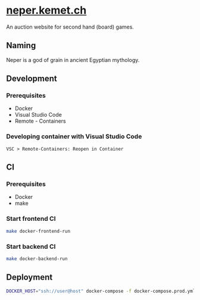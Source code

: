 # [neper.kemet.ch](https://neper.kemet.ch)

An auction website for second hand (board) games.

## Naming

Neper is a god of grain in ancient Egyptian mythology.

## Development

### Prerequisites

* Docker
* Visual Studio Code
* Remote - Containers

### Developing container with Visual Studio Code

```
VSC > Remote-Containers: Reopen in Container
```

## CI

### Prerequisites

* Docker
* make

### Start frontend CI

```sh
make docker-frontend-run
```

### Start backend CI

```sh
make docker-backend-run
```

## Deployment

```sh
DOCKER_HOST="ssh://user@host" docker-compose -f docker-compose.prod.yml up -d
```
